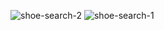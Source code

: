 ![shoe-search-2](https://github.com/user-attachments/assets/eb2be174-0c8a-4289-bb42-8b239aa01ecd)
![shoe-search-1](https://github.com/user-attachments/assets/18e53add-3359-48ef-a61d-a38425dde245)
